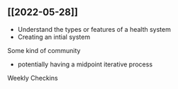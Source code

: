 ## [[2022-05-28]]
- Understand the types or features of a health system
- Creating an intial system

Some kind of community
- potentially having a midpoint iterative process

Weekly Checkins
